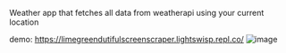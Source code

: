 Weather app that fetches all data from weatherapi using your current location


demo: https://limegreendutifulscreenscraper.lightswisp.repl.co/
![image](https://user-images.githubusercontent.com/48927861/182537922-561e854d-7d48-4570-803b-2e04675a25da.png)
